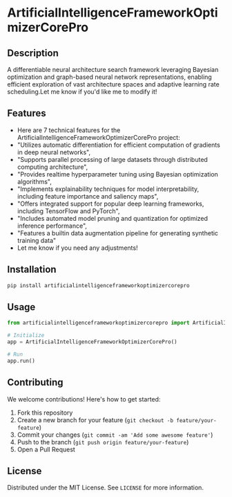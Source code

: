 # ArtificialIntelligenceFrameworkOptimizerCorePro

## Description

A differentiable neural architecture search framework leveraging Bayesian optimization and graph-based neural network representations, enabling efficient exploration of vast architecture spaces and adaptive learning rate scheduling.Let me know if you'd like me to modify it!

## Features

- Here are 7 technical features for the ArtificialIntelligenceFrameworkOptimizerCorePro project:
- "Utilizes automatic differentiation for efficient computation of gradients in deep neural networks",
- "Supports parallel processing of large datasets through distributed computing architecture",
- "Provides realtime hyperparameter tuning using Bayesian optimization algorithms",
- "Implements explainability techniques for model interpretability, including feature importance and saliency maps",
- "Offers integrated support for popular deep learning frameworks, including TensorFlow and PyTorch",
- "Includes automated model pruning and quantization for optimized inference performance",
- "Features a builtin data augmentation pipeline for generating synthetic training data"
- Let me know if you need any adjustments!
## Installation

```bash
pip install artificialintelligenceframeworkoptimizercorepro
```

## Usage

```python
from artificialintelligenceframeworkoptimizercorepro import ArtificialIntelligenceFrameworkOptimizerCorePro

# Initialize
app = ArtificialIntelligenceFrameworkOptimizerCorePro()

# Run
app.run()
```

## Contributing

We welcome contributions! Here's how to get started:

1. Fork this repository
2. Create a new branch for your feature (`git checkout -b feature/your-feature`)
3. Commit your changes (`git commit -am 'Add some awesome feature'`)
4. Push to the branch (`git push origin feature/your-feature`)
5. Open a Pull Request

## License

Distributed under the MIT License. See `LICENSE` for more information.
